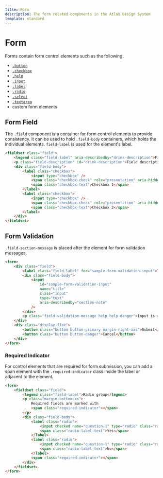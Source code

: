```yaml
---
title: Form
description: The form related components in the Atlas Design System
template: standard
---
```


# Form

Forms contain form control elements such as the following:

- [`.button`](./button.md)
- [`.checkbox`](./checkbox.md)
- [`.help`](./help.md)
- [`.input`](./input.md)
- [`.label`](./label.md)
- [`.radio`](./radio.md)
- [`.select`](./select.md)
- [`.textarea`](./textarea.md)
- custom form elements

## Form Field

The `.field` component is a container for form control elements to provide consistency.
It can be used to hold `.field-body` containers, which holds the individual elements.
`field-label` is used for the element's label.

```html
<fieldset class="field">
	<legend class="field-label" aria-describedby="drink-description">Field label</legend>
	<p class="field-description" id="drink-description">Field description</p>
	<div class="field-body">
		<label class="checkbox">
			<input type="checkbox" />
			<span class="checkbox-check" role="presentation" aria-hidden="true"></span>
			<span class="checkbox-text">Checkbox 1</span>
		</label>
		<label class="checkbox">
			<input type="checkbox" />
			<span class="checkbox-check" role="presentation" aria-hidden="true"></span>
			<span class="checkbox-text">Checkbox 2</span>
		</label>
	</div>
</fieldset>
```

## Form Validation

`.field-section-message` is placed after the element for form validation messages.

```html
<form>
	<div class="field">
		<label class="field-label" for="sample-form-validation-input">Input</label>
		<div class="field-body">
			<input
				id="sample-form-validation-input"
				name="title"
				class="input"
				type="text"
				aria-describedby="section-note"
			/>
		</div>
		<p class="field-validation-message help help-danger">Input is required.</p>
	</div>
	<div class="display-flex">
		<button class="button button-primary margin-right-xxs">Submit</button>
		<button class="button button-danger">Cancel</button>
	</div>
</form>
```

### Required Indicator

For control elements that are required for form submission, you can add a span element with the `.required-indicator` class inside the label or adjacent to the element.

```html
<form>
	<fieldset class="field">
		<legend class="field-label">Radio group</legend>
		<p class="margin-bottom-xs">
			Required fields are marked with
			<span class="required-indicator"></span>
		</p>
		<div class="field-body">
			<label class="radio">
				<input checked name="question-1" type="radio" class="radio-dot" value="Yes" required />
				<span class="radio-label-text">Yes</span>
			</label>
			<label class="radio">
				<input checked name="question-1" type="radio" class="radio-dot" value="No" />
				<span class="radio-label-text">No</span>
			</label>
			<span class="required-indicator"></span>
		</div>
	</fieldset>
</form>
```

